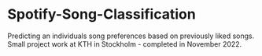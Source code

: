 # Spotify-Song-Classification
Predicting an individuals song preferences based on previously liked songs. Small project work at KTH in Stockholm - completed in November 2022.
